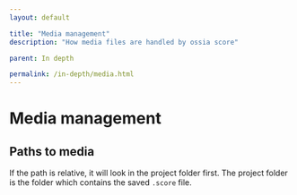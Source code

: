 ```yaml
---
layout: default

title: "Media management"
description: "How media files are handled by ossia score"

parent: In depth

permalink: /in-depth/media.html
---
```


# Media management

## Paths to media

If the path is relative, it will look in the project folder first.
The project folder is the folder which contains the saved `.score` file.

